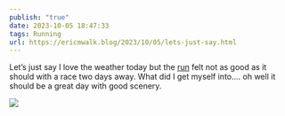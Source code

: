 ```yaml
---
publish: "true"
date: 2023-10-05 18:47:33
tags: Running
url: https://ericmwalk.blog/2023/10/05/lets-just-say.html
---
```


Let’s just say I love the weather today but the [run](https://strava.com/activities/9982808906)  felt not as good as it should with a race two days away. What did I get myself into.... oh well it should be a great day with good scenery.

![](https://ericmwalk.blog/uploads/2023/c8534ef0-2ff9-49f2-8842-0e14e46baf07.jpg)